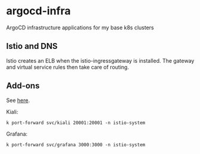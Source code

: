 # argocd-infra

ArgoCD infrastructure applications for my base k8s clusters

## Istio and DNS

Istio creates an ELB when the istio-ingressgateway is installed. The gateway and virtual service rules then take care of routing.

## Add-ons 

See [here](https://github.com/istio/istio/tree/release-1.14/samples/addons).

Kiali:
```
k port-forward svc/kiali 20001:20001 -n istio-system
```

Grafana:
```
k port-forward svc/grafana 3000:3000 -n istio-system
```
